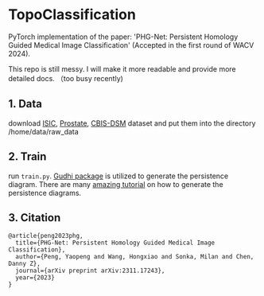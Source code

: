# TopoClassification

PyTorch implementation of the paper: 'PHG-Net: Persistent Homology Guided Medical Image Classification' (Accepted in the first round of WACV 2024).

This repo is still messy. I will make it more readable and provide more detailed docs. （too busy recently)

## 1. Data
download [ISIC](https://challenge.isic-archive.com/), [Prostate](https://osf.io/k96qw/), [CBIS-DSM](https://wiki.cancerimagingarchive.net/pages/viewpage.action?pageId=22516629) dataset and put them into the directory /home/data/raw_data

## 2. Train
run `train.py`. [Gudhi package](https://gudhi.inria.fr/) is utilized to generate the persistence diagram. There are many [amazing tutorial](https://gudhi.inria.fr/python/latest/cubical_complex_sklearn_itf_ref.html) on how to generate the persistence diagrams.

## 3. Citation
```
@article{peng2023phg,
  title={PHG-Net: Persistent Homology Guided Medical Image Classification},
  author={Peng, Yaopeng and Wang, Hongxiao and Sonka, Milan and Chen, Danny Z},
  journal={arXiv preprint arXiv:2311.17243},
  year={2023}
}
```

